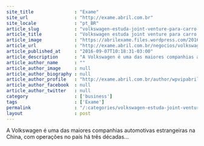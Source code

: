 ```yaml
---
site_title               : "Exame"
site_url                 : "http://exame.abril.com.br"
site_locale              : "pt_BR"
article_slug             : "volkswagen-estuda-joint-venture-para-carro-eletrico-na-china"
article_title            : "Volkswagen estuda joint venture para carro elétrico na China"
article_image            : "https://abrilexame.files.wordpress.com/2016/09/size_960_16_9_volkswagen21.jpg?quality=70&strip=all&w=960"
article_url              : "http://exame.abril.com.br/negocios/volkswagen-estuda-joint-venture-para-carro-eletrico-na-china/"
article_published_at     : "2016-09-07T10:18:31-03:00"
article_description      : "A Volkswagen é uma das maiores companhias automotivas estrangeiras na China, com operações no país há três décadas..."
article_author_name      : ""
article_author_image     : null
article_author_biography : null
article_author_profile   : "http://exame.abril.com.br/author/wpvipabril/"
article_author_facebook  : null
article_author_twitter   : null
category                 : ['business']
tags                     : ['Exame']
permalink                : "/:categories/volkswagen-estuda-joint-venture-para-carro-eletrico-na-china/"
layout                   : post
---
```


A Volkswagen é uma das maiores companhias automotivas estrangeiras na China, com operações no país há três décadas...
